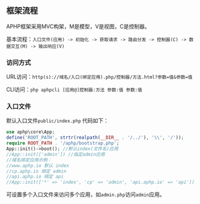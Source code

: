 ## 框架流程

APHP框架采用MVC构架，M是模型，V是视图，C是控制器。

基本流程：`入口文件(应用) -> 初始化 -> 获取请求 -> 路由分发 -> 控制器(C) -> 数据交互(M) -> 输出响应(V)`

### 访问方式

URL访问：`http(s)://域名/入口(绑定应用).php/控制器/方法.html?参数=值&参数=值`

CLI访问：`php aphpcli [应用@]控制器:方法 参数:值 参数:值`

### 入口文件

默认入口文件`public/index.php` 代码如下：

```php
use aphp\core\App;
define('ROOT_PATH', strtr(realpath(__DIR__ . '/../'), '\\', '/'));
require ROOT_PATH . '/aphp/bootstrap.php';
App::init()->boot(); //默认index(文件名)应用
//App::init(['admin']) //指定admin应用
//域名绑定应用示例：
//www.aphp.io 默认 index
//cp.aphp.io 绑定 admin
//api.aphp.io 绑定 api
//App::init(['*' => 'index', 'cp' => 'admin', 'api.aphp.io' => 'api'])
```

可设置多个入口文件来访问多个应用，如`admin.php`访问`admin`应用。